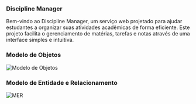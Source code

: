 ### Discipline Manager
Bem-vindo ao Discipline Manager, um serviço web projetado para ajudar estudantes a organizar suas atividades acadêmicas de forma eficiente. Este projeto facilita o gerenciamento de matérias, tarefas e notas através de uma interface simples e intuitiva.

### Modelo de Objetos

![Modelo de Objetos](https://github.com/llucascr/DiciplineManager/blob/main/img/Organizing%20College%20Materials-P%C3%A1gina-2.drawio.png)

### Modelo de Entidade e Relacionamento

![MER](https://github.com/llucascr/DiciplineManager/blob/main/img/Organizing%20College%20Materials-P%C3%A1gina-1.drawio%20(1).png)
